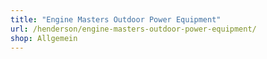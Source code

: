 ```yaml
---
title: "Engine Masters Outdoor Power Equipment"
url: /henderson/engine-masters-outdoor-power-equipment/
shop: Allgemein
---
```

